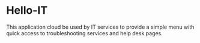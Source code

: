 # Hello-IT
This application cloud be used by IT services to provide a simple menu with quick access to troubleshooting services and help desk pages.
